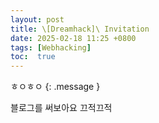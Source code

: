 ```yaml
---
layout: post
title: \[Dreamhack]\ Invitation
date: 2025-02-18 11:25 +0800
tags: [Webhacking]
toc:  true
---
```


ㅎㅇㅎㅇ
{: .message }

블로그를 써보아요 끄적끄적